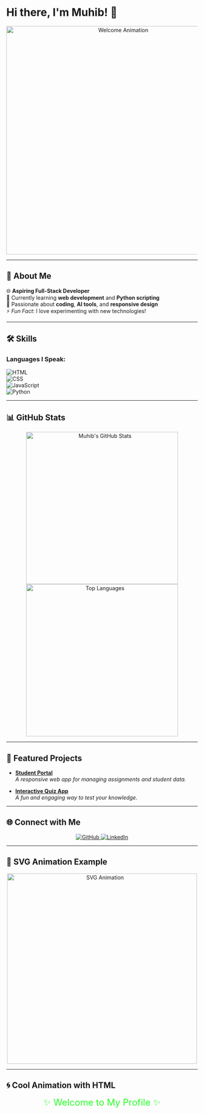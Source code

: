 # Hi there, I'm **Muhib**! 👋  

<p align="center">
  <img src="https://media.giphy.com/media/3o7abKhOpu0NwenH3O/giphy.gif" alt="Welcome Animation" width="600"/>
</p>

---

## 🚀 About Me  
🌐 **Aspiring Full-Stack Developer**  
🌱 Currently learning **web development** and **Python scripting**  
🎯 Passionate about **coding**, **AI tools**, and **responsive design**  
⚡ *Fun Fact*: I love experimenting with new technologies!  

---

## 🛠️ Skills  
### **Languages I Speak:**  
![HTML](https://img.shields.io/badge/-HTML-orange?style=flat&logo=html5&logoColor=white)  
![CSS](https://img.shields.io/badge/-CSS-blue?style=flat&logo=css3&logoColor=white)  
![JavaScript](https://img.shields.io/badge/-JavaScript-yellow?style=flat&logo=javascript&logoColor=white)  
![Python](https://img.shields.io/badge/-Python-green?style=flat&logo=python&logoColor=white)  

---

## 📊 GitHub Stats  
<p align="center">
  <img src="https://github-readme-stats.vercel.app/api?username=yourusername&show_icons=true&theme=radical" alt="Muhib's GitHub Stats" width="400px"/>  
  <img src="https://github-readme-stats.vercel.app/api/top-langs/?username=yourusername&layout=compact&theme=radical" alt="Top Languages" width="400px"/>  
</p>

---

## 📂 Featured Projects  
- [**Student Portal**](https://github.com/yourusername/student-portal)  
  *A responsive web app for managing assignments and student data.*  

- [**Interactive Quiz App**](https://github.com/yourusername/quiz-app)  
  *A fun and engaging way to test your knowledge.*  

---

## 🌐 Connect with Me  
<p align="center">
  <a href="https://github.com/yourusername" target="_blank">
    <img src="https://img.shields.io/badge/-GitHub-black?style=for-the-badge&logo=github&logoColor=white" alt="GitHub"/>
  </a>
  <a href="https://linkedin.com/in/yourprofile" target="_blank">
    <img src="https://img.shields.io/badge/-LinkedIn-blue?style=for-the-badge&logo=linkedin&logoColor=white" alt="LinkedIn"/>
  </a>
</p>

---

## 🎨 SVG Animation Example  
<p align="center">
  <img src="https://your-custom-svg-animation-link.svg" alt="SVG Animation" width="500"/>
</p>

---

## 🌀 Cool Animation with HTML  
<p align="center">
  <span style="color: #00ff00; font-size: 24px; animation: blink 1s infinite;">✨ Welcome to My Profile ✨</span>
</p>

<style>
  @keyframes blink {
    50% { opacity: 0; }
  }
</style>
